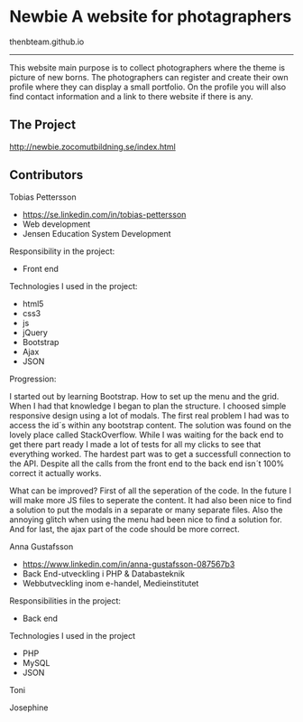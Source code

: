 # Newbie A website for photagraphers 
thenbteam.github.io

--------
This website main purpose is to collect photographers where the theme is picture of new borns. The photographers can register and create their own profile where they can display a small portfolio. On the profile you will also find contact information and a link to there website if there is any.

The Project
-----------
http://newbie.zocomutbildning.se/index.html

Contributors
------------
Tobias Pettersson 
  - https://se.linkedin.com/in/tobias-pettersson
  - Web development
  - Jensen Education System Development

Responsibility in the project:
  - Front end
  
Technologies I used in the project: 
  - html5 
  - css3 
  - js
  - jQuery
  - Bootstrap
  - Ajax
  - JSON
  
Progression:

I started out by learning Bootstrap. How to set up the menu and the grid. When I had that knowledge I began to plan the structure. I choosed simple responsive design using a lot of modals. The first real problem I had was to access the id´s within any bootstrap content. The solution was found on the lovely place called StackOverflow. While I was waiting for the back end to get there part ready I made a lot of tests for all my clicks to see that everything worked. The hardest part was to get a successfull connection to the API. Despite all the calls from the front end to the back end isn´t 100% correct it actually works.

What can be improved? First of all the seperation of the code. In the future I will make more JS files to seperate the content. It had also been nice to find a solution to put the modals in a separate or many separate files. Also the annoying glitch when using the menu had been nice to find a solution for. And for last, the ajax part of the code should be more correct.

Anna Gustafsson
  - https://www.linkedin.com/in/anna-gustafsson-087567b3
  - Back End-utveckling i PHP & Databasteknik
  - Webbutveckling inom e-handel, Medieinstitutet

Responsibilities in the project:
  - Back end

Technologies I used in the project
  - PHP
  - MySQL
  - JSON


Toni


Josephine
